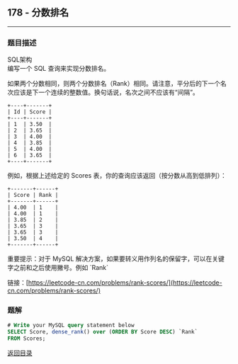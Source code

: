 ## **178 - 分数排名**
---------------------------

### **题目描述**
SQL架构   
编写一个 SQL 查询来实现分数排名。

如果两个分数相同，则两个分数排名（Rank）相同。请注意，平分后的下一个名次应该是下一个连续的整数值。换句话说，名次之间不应该有“间隔”。
```
+----+-------+
| Id | Score |
+----+-------+
| 1  | 3.50  |
| 2  | 3.65  |
| 3  | 4.00  |
| 4  | 3.85  |
| 5  | 4.00  |
| 6  | 3.65  |
+----+-------+
```
例如，根据上述给定的 Scores 表，你的查询应该返回（按分数从高到低排列）：
```
+-------+------+
| Score | Rank |
+-------+------+
| 4.00  | 1    |
| 4.00  | 1    |
| 3.85  | 2    |
| 3.65  | 3    |
| 3.65  | 3    |
| 3.50  | 4    |
+-------+------+
```
重要提示：对于 MySQL 解决方案，如果要转义用作列名的保留字，可以在关键字之前和之后使用撇号。例如 \`Rank\`

链接：[https://leetcode-cn.com/problems/rank-scores/](https://leetcode-cn.com/problems/rank-scores/)


### **题解**
``` sql
# Write your MySQL query statement below
SELECT Score, dense_rank() over (ORDER BY Score DESC) `Rank`
FROM Scores;
```


[返回目录](https://maxwell-l.github.io/WriteSomething/something/leetcode)